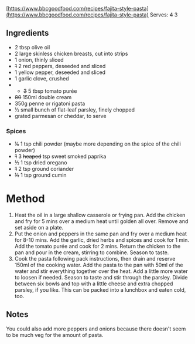 [https://www.bbcgoodfood.com/recipes/fajita-style-pasta](https://www.bbcgoodfood.com/recipes/fajita-style-pasta)
Serves: ~~4~~ 3
## Ingredients

- 2 tbsp olive oil
- 2 large skinless chicken breasts, cut into strips
- 1 onion, thinly sliced
- ~~1~~ 2 red peppers, deseeded and sliced
- 1 yellow pepper, deseeded and sliced
- 1 garlic clove, crushed
- - ~~3~~ 5 tbsp tomato purée
- ~~80~~ 150ml double cream
- 350g penne or rigatoni pasta
- 1⁄2 small bunch of flat-leaf parsley, finely chopped
- grated parmesan or cheddar, to serve

### Spices

- ~~1⁄4~~ 1 tsp chili powder (maybe more depending on the spice of the chili powder)
- ~~1~~ 3 ~~heaped~~ tsp sweet smoked paprika
- ~~1⁄2~~ 1 tsp dried oregano
- ~~1~~ 2 tsp ground coriander
- ~~1⁄2~~ 1 tsp ground cumin

# Method

1. Heat the oil in a large shallow casserole or frying pan. Add the chicken and fry for 5 mins over a medium heat until golden all over. Remove and set aside on a plate.
2. Put the onion and peppers in the same pan and fry over a medium heat for 8-10 mins. Add the garlic, dried herbs and spices and cook for 1 min. Add the tomato purée and cook for 2 mins. Return the chicken to the pan and pour in the cream, stirring to combine. Season to taste.
3. Cook the pasta following pack instructions, then drain and reserve 150ml of the cooking water. Add the pasta to the pan with 50ml of the water and stir everything together over the heat. Add a little more water to loosen if needed. Season to taste and stir through the parsley. Divide between six bowls and top with a little cheese and extra chopped parsley, if you like. This can be packed into a lunchbox and eaten cold, too.

## Notes

You could also add more peppers and onions because there doesn't seem to be much veg for the amount of pasta.